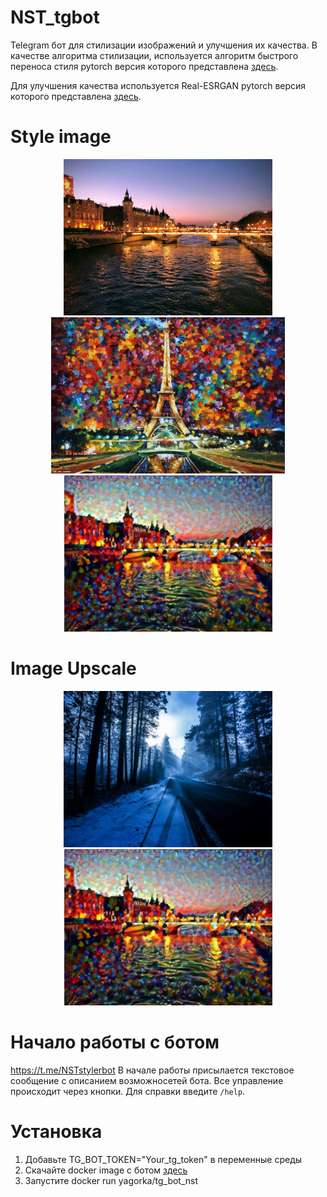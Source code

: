 # NST_tgbot

Telegram бот для стилизации изображений и улучшения их качества.
В качестве алгоритма стилизации, используется алгоритм быстрого переноса стиля 
pytorch версия которого представлена [здесь](https://github.com/leongatys/PytorchNeuralStyleTransfer).

Для улучшения качества используется Real-ESRGAN pytorch версия которого представлена [здесь](https://github.com/ai-forever/Real-ESRGAN).

# Style image

<p align = 'center'>
<img src = 'Images/ParisSunset.jpg' height = '250px'>
<img src = 'Styles/6355687451.jpg' height = '250px'>
<img src = 'Results/photo_2023-07-09_11-28-19.jpg' height = '250px'>
</p>

# Image Upscale

<p align = 'center'>
<img src = 'Images/derevya-les-doroga-obochina.jpg' height = '250px'>
<img src = 'Results/photo_2023-07-09_11-28-19.jpg' height = '250px'>
</p>

# Начало работы с ботом 
https://t.me/NSTstylerbot
В начале работы присылается текстовое сообщение с описанием возможносетей бота.
Все управление происходит через кнопки. Для справки введите `/help`.

# Установка 
1) Добавьте TG_BOT_TOKEN="Your_tg_token" в переменные среды
2) Скачайте docker image с ботом [здесь](https://hub.docker.com/r/yagorka/tg_bot_nst)
3) Запустите docker run yagorka/tg_bot_nst

